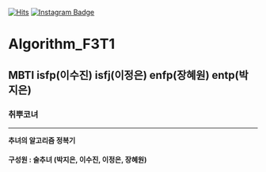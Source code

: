 [![Hits](https://hits.seeyoufarm.com/api/count/incr/badge.svg?url=https%3A%2F%2Fgithub.com%2Fzeun0725%2FAlgorithm_F3T1&count_bg=%23D11B1B&title_bg=%23C75454&icon=&icon_color=%23E7E7E7&title=hits&edge_flat=false)](https://hits.seeyoufarm.com)
[![Instagram Badge](https://img.shields.io/badge/-Instagram-dd2a7b?style=flat-square&logo=instagram&logoColor=white&link=https://www.instagram.com/zuzu_zzing/)](https://www.instagram.com/4ni_vely/) 






# Algorithm_F3T1
## MBTI isfp(이수진) isfj(이정은) enfp(장혜원) entp(박지은)  
### 취뿌코녀  
***
__추녀의 알고리즘 정복기__  
#### 구성원 : 술추녀 (박지은, 이수진, 이정은, 장혜원)
